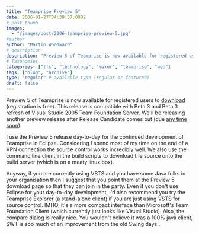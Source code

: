 ```yaml
---
title: "Teamprise Preview 5"
date: 2006-01-27T04:39:37.000Z
# post thumb
images:
  - "/images/post/2006-teamprise-preview-5.jpg"
#author
author: "Martin Woodward"
# description
description: "Preview 5 of Teamprise is now available for registered users to download (registration is free)."
# Taxonomies
categories: ["tfs", "technology", "maker", "teamprise", "web"]
tags: ["blog", "archive"]
type: "regular" # available type (regular or featured)
draft: false
---
```

[](http://www.teamprise.com)Preview 5 of Teamprise is now available for registered users to [download](http://www.teamprise.com/preview-register.py) (registration is free).  This release is compatible with Beta 3 and Beta 3 refresh of Visual Studio 2005 Team Foundation Server.  We'll be releasing another preview release after Release Candidate comes out (due [any time soon](http://blogs.msdn.com/jeffbe/archive/2006/01/19/514801.aspx)).  

I use the Preview 5 release day-to-day for the continued development of Teamprise in Eclipse.  Considering I spend most of my time on the end of a VPN connection the source control works incredibly well.  We also use the command line client in the build scripts to download the source onto the build server (which is on a meaty linux box).  

Anyway, if you are currently using VSTS and you have some Java folks in your organisation then I suggest that you point them at the Preview 5 download page so that they can join in the party.  Even if you don't use Eclipse for your day-to-day development, I'd also recommend you try the Teamprise Explorer (a stand-alone client) if you are just using VSTS for source control.  IMHO, it's a more compact interface than Microsoft's Team Foundation Client (which currently just looks like Visual Studio).  Also, the compare dialog is really nice.  You wouldn't believe it was a 100% java client, SWT is soo much of an improvement from the old Swing days...